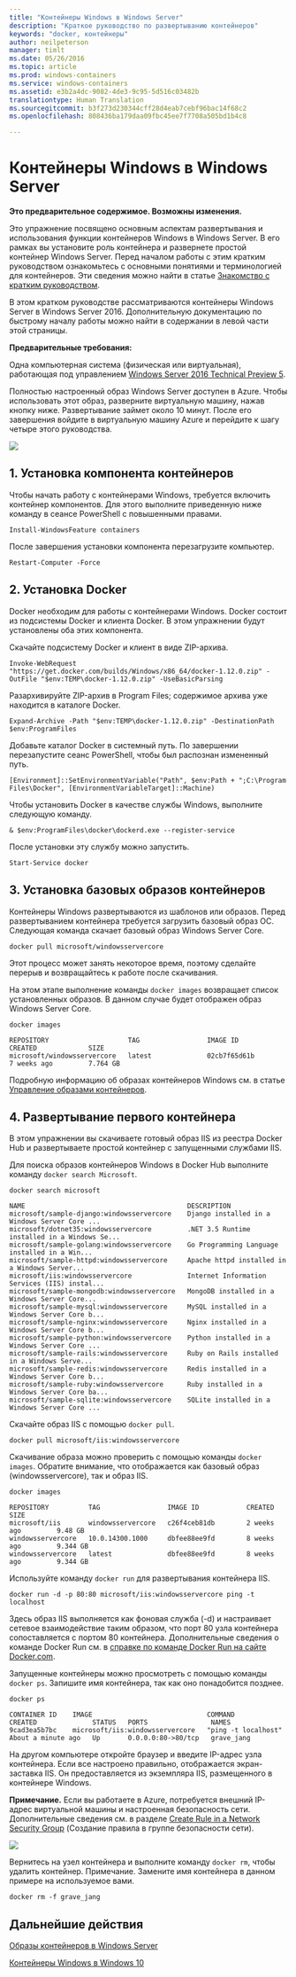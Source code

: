 ```yaml
---
title: "Контейнеры Windows в Windows Server"
description: "Краткое руководство по развертыванию контейнеров"
keywords: "docker, контейнеры"
author: neilpeterson
manager: timlt
ms.date: 05/26/2016
ms.topic: article
ms.prod: windows-containers
ms.service: windows-containers
ms.assetid: e3b2a4dc-9082-4de3-9c95-5d516c03482b
translationtype: Human Translation
ms.sourcegitcommit: b3f273d230344cff28d4eab7cebf96bac14f68c2
ms.openlocfilehash: 808436ba179daa09fbc45ee7f7708a505bd1b4c8

---
```


# Контейнеры Windows в Windows Server

**Это предварительное содержимое. Возможны изменения.**

Это упражнение посвящено основным аспектам развертывания и использования функции контейнеров Windows в Windows Server. В его рамках вы установите роль контейнера и развернете простой контейнер Windows Server. Перед началом работы с этим кратким руководством ознакомьтесь с основными понятиями и терминологией для контейнеров. Эти сведения можно найти в статье [Знакомство с кратким руководством](./quick_start.md).

В этом кратком руководстве рассматриваются контейнеры Windows Server в Windows Server 2016. Дополнительную документацию по быстрому началу работы можно найти в содержании в левой части этой страницы.

**Предварительные требования:**

Одна компьютерная система (физическая или виртуальная), работающая под управлением [Windows Server 2016 Technical Preview 5](https://www.microsoft.com/en-us/evalcenter/evaluate-windows-server-technical-preview).

Полностью настроенный образ Windows Server доступен в Azure. Чтобы использовать этот образ, разверните виртуальную машину, нажав кнопку ниже. Развертывание займет около 10 минут. После его завершения войдите в виртуальную машину Azure и перейдите к шагу четыре этого руководства. 

<a href="https://portal.azure.com/#create/Microsoft.Template/uri/https%3A%2F%2Fraw.githubusercontent.com%2FMicrosoft%2FVirtualization-Documentation%2Fmaster%2Fwindows-server-container-tools%2Fcontainers-azure-template%2Fazuredeploy.json" target="_blank">
    <img src="http://azuredeploy.net/deploybutton.png"/>
</a>

## 1. Установка компонента контейнеров

Чтобы начать работу с контейнерами Windows, требуется включить контейнер компонентов. Для этого выполните приведенную ниже команду в сеансе PowerShell с повышенными правами.

```none
Install-WindowsFeature containers
```

После завершения установки компонента перезагрузите компьютер.

```none
Restart-Computer -Force
```

## 2. Установка Docker

Docker необходим для работы с контейнерами Windows. Docker состоит из подсистемы Docker и клиента Docker. В этом упражнении будут установлены оба этих компонента.

Скачайте подсистему Docker и клиент в виде ZIP-архива.

```none
Invoke-WebRequest "https://get.docker.com/builds/Windows/x86_64/docker-1.12.0.zip" -OutFile "$env:TEMP\docker-1.12.0.zip" -UseBasicParsing
```

Разархивируйте ZIP-архив в Program Files; содержимое архива уже находится в каталоге Docker.

```none
Expand-Archive -Path "$env:TEMP\docker-1.12.0.zip" -DestinationPath $env:ProgramFiles
```

Добавьте каталог Docker в системный путь. По завершении перезапустите сеанс PowerShell, чтобы был распознан измененный путь.

```none
[Environment]::SetEnvironmentVariable("Path", $env:Path + ";C:\Program Files\Docker", [EnvironmentVariableTarget]::Machine)
```

Чтобы установить Docker в качестве службы Windows, выполните следующую команду.

```none
& $env:ProgramFiles\docker\dockerd.exe --register-service
```

После установки эту службу можно запустить.

```none
Start-Service docker
```

## 3. Установка базовых образов контейнеров

Контейнеры Windows развертываются из шаблонов или образов. Перед развертыванием контейнера требуется загрузить базовый образ ОС. Следующая команда скачает базовый образ Windows Server Core.

```none
docker pull microsoft/windowsservercore
```

Этот процесс может занять некоторое время, поэтому сделайте перерыв и возвращайтесь к работе после скачивания.

На этом этапе выполнение команды `docker images` возвращает список установленных образов. В данном случае будет отображен образ Windows Server Core.

```none
docker images

REPOSITORY                    TAG                 IMAGE ID            CREATED             SIZE
microsoft/windowsservercore   latest              02cb7f65d61b        7 weeks ago         7.764 GB
```

Подробную информацию об образах контейнеров Windows см. в статье [Управление образами контейнеров](../management/manage_images.md).

## 4. Развертывание первого контейнера

В этом упражнении вы скачиваете готовый образ IIS из реестра Docker Hub и развертываете простой контейнер с запущенными службами IIS.  

Для поиска образов контейнеров Windows в Docker Hub выполните команду `docker search Microsoft`.  

```none
docker search microsoft

NAME                                         DESCRIPTION                                     
microsoft/sample-django:windowsservercore    Django installed in a Windows Server Core ...   
microsoft/dotnet35:windowsservercore         .NET 3.5 Runtime installed in a Windows Se...   
microsoft/sample-golang:windowsservercore    Go Programming Language installed in a Win...   
microsoft/sample-httpd:windowsservercore     Apache httpd installed in a Windows Server...   
microsoft/iis:windowsservercore              Internet Information Services (IIS) instal...   
microsoft/sample-mongodb:windowsservercore   MongoDB installed in a Windows Server Core...   
microsoft/sample-mysql:windowsservercore     MySQL installed in a Windows Server Core b...   
microsoft/sample-nginx:windowsservercore     Nginx installed in a Windows Server Core b...  
microsoft/sample-python:windowsservercore    Python installed in a Windows Server Core ...   
microsoft/sample-rails:windowsservercore     Ruby on Rails installed in a Windows Serve...  
microsoft/sample-redis:windowsservercore     Redis installed in a Windows Server Core b...   
microsoft/sample-ruby:windowsservercore      Ruby installed in a Windows Server Core ba...   
microsoft/sample-sqlite:windowsservercore    SQLite installed in a Windows Server Core ...  
```

Скачайте образ IIS с помощью `docker pull`.  

```none
docker pull microsoft/iis:windowsservercore
```

Скачивание образа можно проверить с помощью команды `docker images`. Обратите внимание, что отображается как базовый образ (windowsservercore), так и образ IIS.

```none
docker images

REPOSITORY          TAG                 IMAGE ID            CREATED             SIZE
microsoft/iis       windowsservercore   c26f4ceb81db        2 weeks ago         9.48 GB
windowsservercore   10.0.14300.1000     dbfee88ee9fd        8 weeks ago         9.344 GB
windowsservercore   latest              dbfee88ee9fd        8 weeks ago         9.344 GB
```

Используйте команду `docker run` для развертывания контейнера IIS.

```none
docker run -d -p 80:80 microsoft/iis:windowsservercore ping -t localhost
```

Здесь образ IIS выполняется как фоновая служба (-d) и настраивает сетевое взаимодействие таким образом, что порт 80 узла контейнера сопоставляется с портом 80 контейнера.
Дополнительные сведения о команде Docker Run см. в [справке по команде Docker Run на сайте Docker.com]( https://docs.docker.com/engine/reference/run/).


Запущенные контейнеры можно просмотреть с помощью команды `docker ps`. Запишите имя контейнера, так как оно понадобится позднее.

```none
docker ps

CONTAINER ID    IMAGE                             COMMAND               CREATED              STATUS   PORTS                NAMES
9cad3ea5b7bc    microsoft/iis:windowsservercore   "ping -t localhost"   About a minute ago   Up       0.0.0.0:80->80/tcp   grave_jang
```

На другом компьютере откройте браузер и введите IP-адрес узла контейнера. Если все настроено правильно, отображается экран-заставка IIS. Он предоставляется из экземпляра IIS, размещенного в контейнере Windows.

**Примечание.** Если вы работаете в Azure, потребуется внешний IP-адрес виртуальной машины и настроенная безопасность сети. Дополнительные сведения см. в разделе [Create Rule in a Network Security Group]( https://azure.microsoft.com/en-us/documentation/articles/virtual-networks-create-nsg-arm-pportal/#create-rules-in-an-existing-nsg) (Создание правила в группе безопасности сети).

![](media/iis1.png)

Вернитесь на узел контейнера и выполните команду `docker rm`, чтобы удалить контейнер. Примечание. Замените имя контейнера в данном примере на используемое вами.

```none
docker rm -f grave_jang
```
## Дальнейшие действия

[Образы контейнеров в Windows Server](./quick_start_images.md)

[Контейнеры Windows в Windows 10](./quick_start_windows_10.md)



<!--HONumber=Aug16_HO1-->


